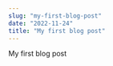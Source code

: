 ```yaml
---
slug: "my-first-blog-post"
date: "2022-11-24"
title: "My first blog post"
---
```


My first blog post

